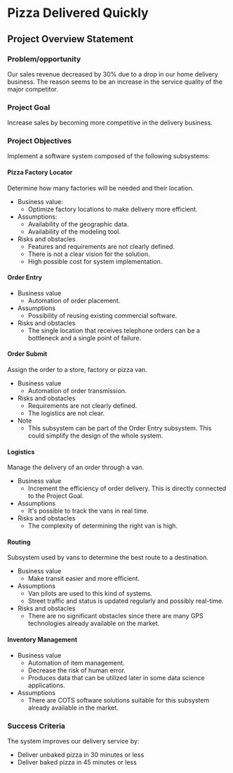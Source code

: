 # Pizza Delivered Quickly

## Project Overview Statement

### Problem/opportunity

Our sales revenue decreased by 30% due to a drop in our home delivery business.
The reason seems to be an increase in the service quality of the major competitor.
### Project Goal

Increase sales by becoming more competitive in the delivery business.
### Project Objectives

Implement a software system composed of the following subsystems:

#### Pizza Factory Locator

Determine how many factories will be needed and their location.

- Business value:
  - Optimize factory locations to make delivery more efficient.
- Assumptions:
  - Availability of the geographic data.
  - Availability of the modeling tool.
- Risks and obstacles
  - Features and requirements are not clearly defined.
  - There is not a clear vision for the solution.
  - High possible cost for system implementation.

#### Order Entry

- Business value
  - Automation of order placement.
- Assumptions
  - Possibility of reusing existing commercial software.
- Risks and obstacles
  - The single location that receives telephone orders can be a bottleneck and a single point of failure.

#### Order Submit
Assign the order to a store, factory or pizza van.
- Business value
  - Automation of order transmission. 
- Risks and obstacles
  - Requirements are not clearly defined.
  - The logistics are not clear.
- Note
  - This subsystem can be part of the Order Entry subsystem. 
  This could simplify the design of the whole system.

#### Logistics
Manage the delivery of an order through a van.
- Business value
  - Increment the efficiency of order delivery. This is directly connected to the Project Goal.
- Assumptions
  - It's possible to track the vans in real time.
- Risks and obstacles
  - The complexity of determining the right van is high.

#### Routing
Subsystem used by vans to determine the best route to a destination.
- Business value
  - Make transit easier and more efficient.
- Assumptions
  - Van pilots are used to this kind of systems.
  - Street traffic and status is updated regularly and possibly real-time.
- Risks and obstacles
  - There are no significant obstacles since there are many GPS technologies already available on the market.

#### Inventory Management

- Business value
  - Automation of item management.
  - Decrease the risk of human error.
  - Produces data that can be utilized later in some data science applications.
- Assumptions
  - There are COTS software solutions suitable for this subsystem already available in the market.


### Success Criteria

The system improves our delivery service by:

- Deliver unbaked pizza in 30 minutes or less
- Deliver baked pizza in 45 minutes or less
